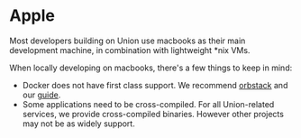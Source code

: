 # Apple

Most developers building on Union use macbooks as their main development machine, in combination with lightweight *nix VMs. 

When locally developing on macbooks, there's a few things to keep in mind:

- Docker does not have first class support. We recommend [orbstack](https://orbstack.dev/) and our [guide](./orbstack.md).
- Some applications need to be cross-compiled. For all Union-related services, we provide cross-compiled binaries. However other projects may not be as widely support.